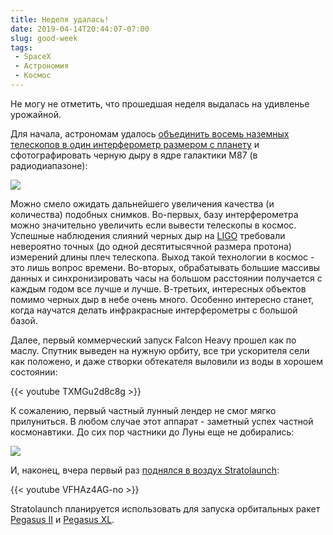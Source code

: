 ```yaml
---
title: Неделя удалась!
date: 2019-04-14T20:44:07-07:00
slug: good-week
tags:
 - SpaceX
 - Астрономия
 - Космос
---
```


Не могу не отметить, что прошедшая неделя выдалась на удивленье урожайной.

Для начала, астрономам удалось [объединить восемь наземных телескопов в один
интерферометр размером с планету][1] и сфотографировать черную дыру в ядре
галактики M87 (в радиодиапазоне):

[![](/2019/04/20190410-78m-800x466.png)][1]

Можно смело ожидать дальнейшего увеличения качества (и количества) подобных
снимков. Во-первых, базу интерферометра можно значительно увеличить если вывести
телескопы в космос. Успешные наблюдения слияний черных дыр на [LIGO][2]
требовали невероятно точных (до одной десятитысячной размера протона) измерений
длины плеч телескопа. Выход такой технологии в космос - это лишь вопрос времени.
Во-вторых, обрабатывать большие массивы данных и синхронизировать часы на
большом расстоянии получается с каждым годом все лучше и лучше. В-третьих,
интересных объектов помимо черных дыр в небе очень много. Особенно интересно
станет, когда научатся делать инфракрасные интерферометры с большой базой.

Далее, первый коммерческий запуск Falcon Heavy прошел как по маслу. Спутник
выведен на нужную орбиту, все три ускорителя сели как положено, и даже створки
обтекателя выловили из воды в хорошем состоянии:

{{< youtube TXMGu2d8c8g >}}

К сожалению, первый частный лунный лендер не смог мягко прилуниться. В любом
случае этот аппарат - заметный успех частной космонавтики. До сих пор частники
до Луны еще не добирались:

[![](/2019/04/beresheet_last_photo-small.jpeg)](/2019/04/beresheet_last_photo.jpeg)

И, наконец, вчера первый раз [поднялся в воздух Stratolaunch][3]:

{{< youtube VFHAz4AG-no >}}

Stratolaunch планируется использовать для запуска орбитальных ракет
[Pegasus II][4] и [Pegasus XL][5].

<!--more-->

[1]: https://eventhorizontelescope.org/
[2]: https://www.ligo.caltech.edu/
[3]: https://www.stratolaunch.com/2019/04/13/stratolaunch-completes-historic-first-flight-of-aircraft/
[4]: https://en.wikipedia.org/wiki/Pegasus_II_(rocket)
[5]: https://en.wikipedia.org/wiki/Pegasus_(rocket)